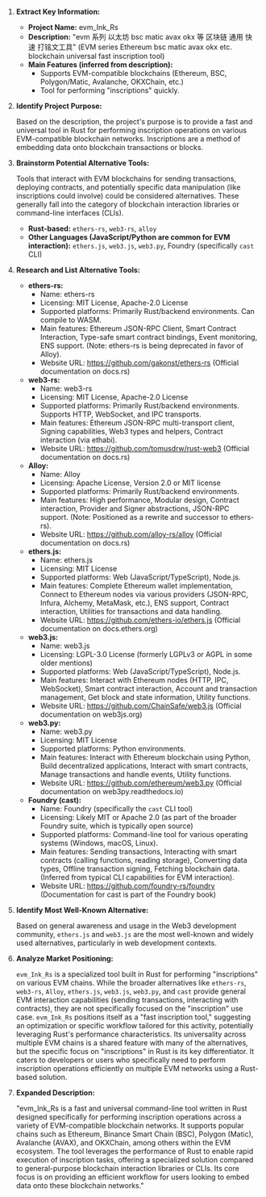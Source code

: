 1.  **Extract Key Information:**

    *   **Project Name:** evm_Ink_Rs
    *   **Description:** "evm 系列 以太坊 bsc matic avax okx 等 区块链 通用 快速 打铭文工具" (EVM series Ethereum bsc matic avax okx etc. blockchain universal fast inscription tool)
    *   **Main Features (inferred from description):**
        *   Supports EVM-compatible blockchains (Ethereum, BSC, Polygon/Matic, Avalanche, OKXChain, etc.)
        *   Tool for performing "inscriptions" quickly.

2.  **Identify Project Purpose:**

    Based on the description, the project's purpose is to provide a fast and universal tool in Rust for performing inscription operations on various EVM-compatible blockchain networks. Inscriptions are a method of embedding data onto blockchain transactions or blocks.

3.  **Brainstorm Potential Alternative Tools:**

    Tools that interact with EVM blockchains for sending transactions, deploying contracts, and potentially specific data manipulation (like inscriptions could involve) could be considered alternatives. These generally fall into the category of blockchain interaction libraries or command-line interfaces (CLIs).

    *   **Rust-based:** `ethers-rs`, `web3-rs`, `alloy`
    *   **Other Languages (JavaScript/Python are common for EVM interaction):** `ethers.js`, `web3.js`, `web3.py`, Foundry (specifically `cast` CLI)

4.  **Research and List Alternative Tools:**
    *   **ethers-rs:**
        *   Name: ethers-rs
        *   Licensing: MIT License, Apache-2.0 License
        *   Supported platforms: Primarily Rust/backend environments. Can compile to WASM.
        *   Main features: Ethereum JSON-RPC Client, Smart Contract Interaction, Type-safe smart contract bindings, Event monitoring, ENS support. (Note: ethers-rs is being deprecated in favor of Alloy).
        *   Website URL: https://github.com/gakonst/ethers-rs (Official documentation on docs.rs)
    *   **web3-rs:**
        *   Name: web3-rs
        *   Licensing: MIT License, Apache-2.0 License
        *   Supported platforms: Primarily Rust/backend environments. Supports HTTP, WebSocket, and IPC transports.
        *   Main features: Ethereum JSON-RPC multi-transport client, Signing capabilities, Web3 types and helpers, Contract interaction (via ethabi).
        *   Website URL: https://github.com/tomusdrw/rust-web3 (Official documentation on docs.rs)
    *   **Alloy:**
        *   Name: Alloy
        *   Licensing: Apache License, Version 2.0 or MIT license
        *   Supported platforms: Primarily Rust/backend environments.
        *   Main features: High performance, Modular design, Contract interaction, Provider and Signer abstractions, JSON-RPC support. (Note: Positioned as a rewrite and successor to ethers-rs).
        *   Website URL: https://github.com/alloy-rs/alloy (Official documentation on docs.rs)
    *   **ethers.js:**
        *   Name: ethers.js
        *   Licensing: MIT License
        *   Supported platforms: Web (JavaScript/TypeScript), Node.js.
        *   Main features: Complete Ethereum wallet implementation, Connect to Ethereum nodes via various providers (JSON-RPC, Infura, Alchemy, MetaMask, etc.), ENS support, Contract interaction, Utilities for transactions and data handling.
        *   Website URL: https://github.com/ethers-io/ethers.js (Official documentation on docs.ethers.org)
    *   **web3.js:**
        *   Name: web3.js
        *   Licensing: LGPL-3.0 License (formerly LGPLv3 or AGPL in some older mentions)
        *   Supported platforms: Web (JavaScript/TypeScript), Node.js.
        *   Main features: Interact with Ethereum nodes (HTTP, IPC, WebSocket), Smart contract interaction, Account and transaction management, Get block and state information, Utility functions.
        *   Website URL: https://github.com/ChainSafe/web3.js (Official documentation on web3js.org)
    *   **web3.py:**
        *   Name: web3.py
        *   Licensing: MIT License
        *   Supported platforms: Python environments.
        *   Main features: Interact with Ethereum blockchain using Python, Build decentralized applications, Interact with smart contracts, Manage transactions and handle events, Utility functions.
        *   Website URL: https://github.com/ethereum/web3.py (Official documentation on web3py.readthedocs.io)
    *   **Foundry (cast):**
        *   Name: Foundry (specifically the `cast` CLI tool)
        *   Licensing: Likely MIT or Apache 2.0 (as part of the broader Foundry suite, which is typically open source)
        *   Supported platforms: Command-line tool for various operating systems (Windows, macOS, Linux).
        *   Main features: Sending transactions, Interacting with smart contracts (calling functions, reading storage), Converting data types, Offline transaction signing, Fetching blockchain data. (Inferred from typical CLI capabilities for EVM interaction).
        *   Website URL: https://github.com/foundry-rs/foundry (Documentation for cast is part of the Foundry book)

5.  **Identify Most Well-Known Alternative:**

    Based on general awareness and usage in the Web3 development community, `ethers.js` and `web3.js` are the most well-known and widely used alternatives, particularly in web development contexts.

6.  **Analyze Market Positioning:**

    `evm_Ink_Rs` is a specialized tool built in Rust for performing "inscriptions" on various EVM chains. While the broader alternatives like `ethers-rs`, `web3-rs`, `Alloy`, `ethers.js`, `web3.js`, `web3.py`, and `cast` provide general EVM interaction capabilities (sending transactions, interacting with contracts), they are not specifically focused on the "inscription" use case. `evm_Ink_Rs` positions itself as a "fast inscription tool," suggesting an optimization or specific workflow tailored for this activity, potentially leveraging Rust's performance characteristics. Its universality across multiple EVM chains is a shared feature with many of the alternatives, but the specific focus on "inscriptions" in Rust is its key differentiator. It caters to developers or users who specifically need to perform inscription operations efficiently on multiple EVM networks using a Rust-based solution.

7.  **Expanded Description:**

    "evm_Ink_Rs is a fast and universal command-line tool written in Rust designed specifically for performing inscription operations across a variety of EVM-compatible blockchain networks. It supports popular chains such as Ethereum, Binance Smart Chain (BSC), Polygon (Matic), Avalanche (AVAX), and OKXChain, among others within the EVM ecosystem. The tool leverages the performance of Rust to enable rapid execution of inscription tasks, offering a specialized solution compared to general-purpose blockchain interaction libraries or CLIs. Its core focus is on providing an efficient workflow for users looking to embed data onto these blockchain networks."